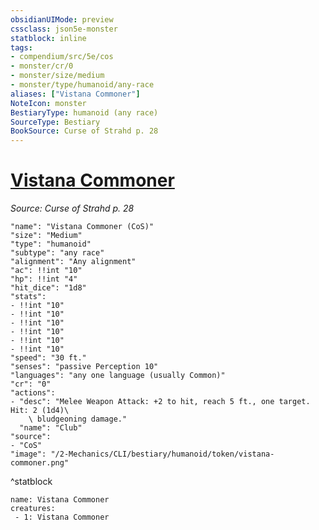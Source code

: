 ```yaml
---
obsidianUIMode: preview
cssclass: json5e-monster
statblock: inline
tags:
- compendium/src/5e/cos
- monster/cr/0
- monster/size/medium
- monster/type/humanoid/any-race
aliases: ["Vistana Commoner"]
NoteIcon: monster
BestiaryType: humanoid (any race)
SourceType: Bestiary
BookSource: Curse of Strahd p. 28
---
```

# [Vistana Commoner](2-Mechanics/CLI/bestiary/humanoid/vistana-commoner-cos.md)
*Source: Curse of Strahd p. 28*  

```statblock
"name": "Vistana Commoner (CoS)"
"size": "Medium"
"type": "humanoid"
"subtype": "any race"
"alignment": "Any alignment"
"ac": !!int "10"
"hp": !!int "4"
"hit_dice": "1d8"
"stats":
- !!int "10"
- !!int "10"
- !!int "10"
- !!int "10"
- !!int "10"
- !!int "10"
"speed": "30 ft."
"senses": "passive Perception 10"
"languages": "any one language (usually Common)"
"cr": "0"
"actions":
- "desc": "Melee Weapon Attack: +2 to hit, reach 5 ft., one target. Hit: 2 (1d4)\
    \ bludgeoning damage."
  "name": "Club"
"source":
- "CoS"
"image": "/2-Mechanics/CLI/bestiary/humanoid/token/vistana-commoner.png"
```
^statblock

```encounter-table
name: Vistana Commoner
creatures:
 - 1: Vistana Commoner
```